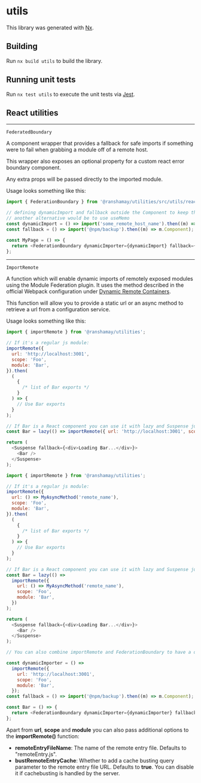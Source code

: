 # utils

This library was generated with [Nx](https://nx.dev).

## Building

Run `nx build utils` to build the library.

## Running unit tests

Run `nx test utils` to execute the unit tests via [Jest](https://jestjs.io).

## React utilities

---

`FederatedBoundary`

A component wrapper that provides a fallback for safe imports if something were to fail when grabbing a module off of a remote host.

This wrapper also exposes an optional property for a custom react error boundary component.

Any extra props will be passed directly to the imported module.

Usage looks something like this:

```js
import { FederationBoundary } from '@ranshamay/utilities/src/utils/react';

// defining dynamicImport and fallback outside the Component to keep the component identity
// another alternative would be to use useMemo
const dynamicImport = () => import('some_remote_host_name').then((m) => m.Component);
const fallback = () => import('@npm/backup').then((m) => m.Component);

const MyPage = () => {
  return <FederationBoundary dynamicImporter={dynamicImport} fallback={fallback} customBoundary={CustomErrorBoundary} />;
};
```

---

`ImportRemote`

A function which will enable dynamic imports of remotely exposed modules using the Module Federation plugin. It uses the method described in the official Webpack configuration under <a href="https://webpack.js.org/concepts/module-federation/#dynamic-remote-containers" target="_blank">Dynamic Remote Containers</a>.

This function will allow you to provide a static url or an async method to retrieve a url from a configuration service.

Usage looks something like this:

```js
import { importRemote } from '@ranshamay/utilities';

// If it's a regular js module:
importRemote({
  url: 'http://localhost:3001',
  scope: 'Foo',
  module: 'Bar',
}).then(
  (
    {
      /* list of Bar exports */
    }
  ) => {
    // Use Bar exports
  }
);

// If Bar is a React component you can use it with lazy and Suspense just like a dynamic import:
const Bar = lazy(() => importRemote({ url: 'http://localhost:3001', scope: 'Foo', module: 'Bar' }));

return (
  <Suspense fallback={<div>Loading Bar...</div>}>
    <Bar />
  </Suspense>
);
```

```js
import { importRemote } from '@ranshamay/utilities';

// If it's a regular js module:
importRemote({
  url: () => MyAsyncMethod('remote_name'),
  scope: 'Foo',
  module: 'Bar',
}).then(
  (
    {
      /* list of Bar exports */
    }
  ) => {
    // Use Bar exports
  }
);

// If Bar is a React component you can use it with lazy and Suspense just like a dynamic import:
const Bar = lazy(() =>
  importRemote({
    url: () => MyAsyncMethod('remote_name'),
    scope: 'Foo',
    module: 'Bar',
  })
);

return (
  <Suspense fallback={<div>Loading Bar...</div>}>
    <Bar />
  </Suspense>
);
```

```js
// You can also combine importRemote and FederationBoundary to have a dynamic remote URL and a fallback when there is an error on the remote

const dynamicImporter = () =>
  importRemote({
    url: 'http://localhost:3001',
    scope: 'Foo',
    module: 'Bar',
  });
const fallback = () => import('@npm/backup').then((m) => m.Component);

const Bar = () => {
  return <FederationBoundary dynamicImporter={dynamicImporter} fallback={fallback} />;
};
```

Apart from **url**, **scope** and **module** you can also pass additional options to the **importRemote()** function:

- **remoteEntryFileName**: The name of the remote entry file. Defaults to "remoteEntry.js".
- **bustRemoteEntryCache**: Whether to add a cache busting query parameter to the remote entry file URL. Defaults to **true**. You can disable it if cachebusting is handled by the server.
